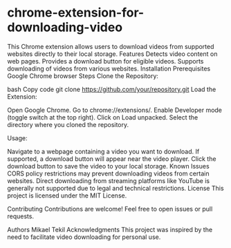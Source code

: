 # chrome-extension-for-downloading-video
This Chrome extension allows users to download videos from supported websites directly to their local storage.
Features
Detects video content on web pages.
Provides a download button for eligible videos.
Supports downloading of videos from various websites.
Installation
Prerequisites
Google Chrome browser
Steps
Clone the Repository:

bash
Copy code
git clone https://github.com/your/repository.git
Load the Extension:

Open Google Chrome.
Go to chrome://extensions/.
Enable Developer mode (toggle switch at the top right).
Click on Load unpacked.
Select the directory where you cloned the repository.

Usage:

Navigate to a webpage containing a video you want to download.
If supported, a download button will appear near the video player.
Click the download button to save the video to your local storage.
Known Issues
CORS policy restrictions may prevent downloading videos from certain websites.
Direct downloading from streaming platforms like YouTube is generally not supported due to legal and technical restrictions.
License
This project is licensed under the MIT License.

Contributing
Contributions are welcome! Feel free to open issues or pull requests.

Authors
Mikael Tekil
Acknowledgments
This project was inspired by the need to facilitate video downloading for personal use.
